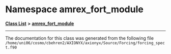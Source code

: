 
# Namespace amrex\_fort\_module


[**Class List**](annotated.md) **>** [**amrex\_fort\_module**](namespaceamrex__fort__module.md)





























------------------------------
The documentation for this class was generated from the following file `/home/uni06/cosmo/cbehren2/AXIONYX/axionyx/Source/Forcing/forcing_spect.f90`